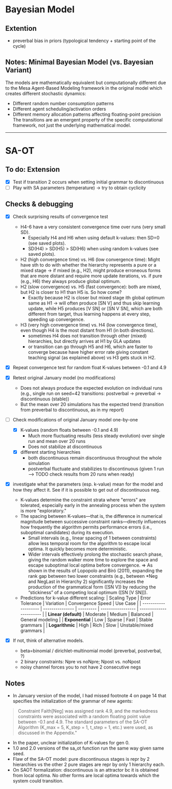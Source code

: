 # Bayesian Model

## Extention
- preverbal bias in priors (typological tendency + starting point of the cycle)

## Notes: Minimal Bayesian Model (vs. Bayesian Variant)
The models are mathematically equivalent but computationally different due to the Mesa Agent-Based Modeling framework in the original model which creates different stochastic dynamics:
- Different random number consumption patterns
- Different agent scheduling/activation orders
- Different memory allocation patterns affecting floating-point precision
The transitions are an emergent property of the specific computational framework, not just the underlying mathematical model.


---------------------------------------------------------------------------------------
# SA-OT 

## To do: Extension
- [x] Test if transition 2 occurs when setting initial grammar to discontinuous
- [ ] Play with SA parameters (temperature) -> try to obtain cyclicity

## Checks & debugging
- [x] Check surprising results of convergence test
    - H4-6 have a very consistent convergence time over runs (very small SD). 
        - Especially H4 and H6 when using default k-values: then SD=0 (see saved plots). 
        - SD(H4) > SD(H5) > SD(H6) when using random k-values (see saved plots).
    - H2 (high convergence time) vs. H6 (low convergence time): Might have sth to do with whether the hierarchy represents a pure or a mixed stage -> if mixed (e.g., H2), might produce erroneous forms that are more distant and require more update iterations, vs. if pure (e.g., H6) they always produce global optimum. 
    - H2 (slow convergence) vs. H5 (fast convergence): both are mixed, but H2 is closer to H1 than H5 is. So how come?
        - Exactly because H2 is closer but mixed stage ith global optimum same as H1 -> will often produce [SN V] and thus skip learning update, while H5 produces [V SN] or [SN V SN], which are both different from target, thus learning happens at every step, speeding up convergence. 
    - H3 (very high convergence time) vs. H4 (low convergence time), even though H4 is the most distant from H1 (in both directions).
        - sometimes H4 does not transition through other (mixed) hierarchies, but directly arrives at H1 by GLA updates
        - or transition can go through H5 and H6, which are faster to converge because have higher error rate giving constant teaching signal (as explained above) vs H3 gets stuck in H2.
- [x] Repeat convergence test for random float K-values between -0.1 and 4.9
- [x] Retest original January model (no modifications)
    - Does not always produce the expected evolution on individual runs (e.g., single run on seed=42 transitions: postverbal -> preverbal -> discontinuous (stable))
    - But the mean over 20 simulations has the expected trend (transition from preverbal to discontinuous, as in my report) 
- [ ] Check modifications of original January model one-by-one
    - [x] K-values (random floats between -0.1 and 4.9)
        - Much more fluctuating results (less steady evolution) over single run and mean over 20 runs
        - Does not stabilize at discontinuous
    - [x] different starting hierarchies
        - both discontinuous remain discontinuous throughout the whole simulation
        - postverbal fluctuate and stabilizies to discontinuous (given 1 run --> TODO check results from 20 runs when ready)

- [x] investigate what the parameters (esp. k-value) mean for the model and how they affect it. See if it is possible to get out of discontinuous neg.
    - K-values determine the constraint strata where "errors" are tolerated, especially early in the annealing process when the system is more "exploratory."
    - The spacing between K-values—that is, the difference in numerical magnitude between successive constraint ranks—directly influences how frequently the algorithm permits performance errors (i.e., suboptimal candidates) during its execution.
        - Small intervals (e.g., linear spacing of 1 between constraints) allow less temporal room for the algorithm to escape local optima. It quickly becomes more deterministic.
        - Wider intervals effectively prolong the stochastic search phase, giving the random walker more time to explore the space and escape suboptimal local optima before convergence.
        => As shown in the results of Lopopolo and Bíró (2011), expanding the rank gap between two lower constraints (e.g., between *Neg and NegLast in Hierarchy 2) significantly increases the production of the grammatical form ([SN V]) by reducing the “stickiness” of a competing local optimum ([SN [V SN]]).
    - Predictions for k-value different scaling:
| Scaling Type         | Error Tolerance | Variation | Convergence Speed | Use Case                |
| -------------------- | --------------- | --------- | ----------------- | ----------------------- |
| **Linear (default)** | Moderate        | Medium    | Balanced          | General modeling        |
| **Exponential**      | Low             | Sparse    | Fast              | Stable grammars         |
| **Logarithmic**      | High            | Rich      | Slow              | Unstable/mixed grammars |

- [x] If not, think of alternative models. 
    - beta=binomial / dirichlet-multinomial model (preverbal, postverbal, ?)
    - 2 binary constraints: Npre vs noNpre; Npost vs. noNpost
    - noisy channel forces you to not have 2 consecutive negs 

## Notes
- In January version of the model, I had missed footnote 4 on page 14 that specifies the initialization of the grammar of new agents: 
> Constraint Faith\[Neg] was assigned rank 4.9, and the markedness constraints were associated with a random floating point value between -0.1 and 4.9. The standard parameters of the SA-OT Algorithm (K_max = 5, K_step = 1, t_step = 1, etc.) were used, as discussed in the Appendix."
- In the paper, unclear initialization of K-values for gen 0. 
- 1.0 and 2.0 versions of the sa_ot function run the same way given same seed.
- Flaw of the SA-OT model: pure discontinuous stages is repr by 2 hierarchies vs the other 2 pure stages are repr by only 1 hierarchy each.
- On SAOT formalization: discontinuous is an attractor bc it is obtained from local optima. No other forms are local optima towards which the system could transition.